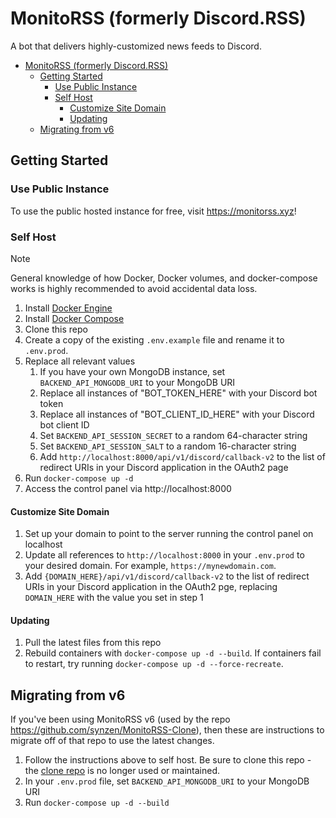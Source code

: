 # MonitoRSS (formerly Discord.RSS)

A bot that delivers highly-customized news feeds to Discord.

- [MonitoRSS (formerly Discord.RSS)](#monitorss-formerly-discordrss)
  - [Getting Started](#getting-started)
    - [Use Public Instance](#use-public-instance)
    - [Self Host](#self-host)
      - [Customize Site Domain](#customize-site-domain)
      - [Updating](#updating)
  - [Migrating from v6](#migrating-from-v6)


## Getting Started

### Use Public Instance
To use the public hosted instance for free, visit https://monitorss.xyz!

### Self Host

> [!NOTE]  
>  General knowledge of how Docker, Docker volumes, and docker-compose works is highly recommended to avoid accidental data loss.

1. Install [Docker Engine](https://docs.docker.com/engine/install/)
2. Install [Docker Compose](https://docs.docker.com/compose/install/)
3. Clone this repo
4. Create a copy of the existing `.env.example` file and rename it to `.env.prod`.
5. Replace all relevant values
   1. If you have your own MongoDB instance, set `BACKEND_API_MONGODB_URI` to your MongoDB URI
   2. Replace all instances of "BOT_TOKEN_HERE" with your Discord bot token
   3. Replace all instances of "BOT_CLIENT_ID_HERE" with your Discord bot client ID
   4. Set `BACKEND_API_SESSION_SECRET` to a random 64-character string
   5.  Set `BACKEND_API_SESSION_SALT` to a random 16-character string
   6.  Add `http://localhost:8000/api/v1/discord/callback-v2` to the list of redirect URIs in your Discord application in the OAuth2 page
6.  Run `docker-compose up -d`
7.  Access the control panel via http://localhost:8000

#### Customize Site Domain

1. Set up your domain to point to the server running the control panel on localhost
2. Update all references to `http://localhost:8000` in your `.env.prod` to your desired domain. For example, `https://mynewdomain.com`.
3. Add `{DOMAIN_HERE}/api/v1/discord/callback-v2` to the list of redirect URIs in your Discord application in the OAuth2 pge, replacing `DOMAIN_HERE` with the value you set in step 1

#### Updating

1. Pull the latest files from this repo
2. Rebuild containers with `docker-compose up -d --build`. If containers fail to restart, try running `docker-compose up -d --force-recreate`.

## Migrating from v6

If you've been using MonitoRSS v6 (used by the repo https://github.com/synzen/MonitoRSS-Clone), then these are instructions to migrate off of that repo to use the latest changes.

1. Follow the instructions above to self host. Be sure to clone this repo - the [clone repo](https://github.com/synzen/MonitoRSS-Clone) is no longer used or maintained.
2. In your `.env.prod` file, set `BACKEND_API_MONGODB_URI` to your MongoDB URI
3. Run `docker-compose up -d --build`
